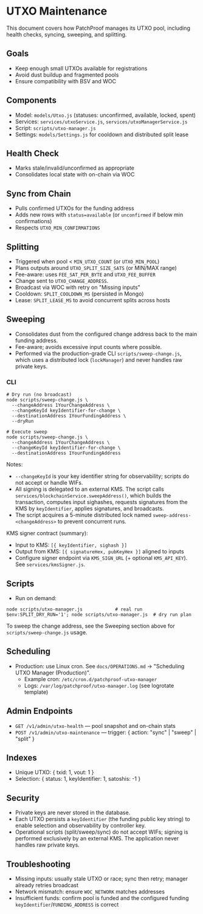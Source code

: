 # UTXO Maintenance

This document covers how PatchProof manages its UTXO pool, including health checks, syncing, sweeping, and splitting.

## Goals
- Keep enough small UTXOs available for registrations
- Avoid dust buildup and fragmented pools
- Ensure compatibility with BSV and WOC

## Components
- Model: `models/Utxo.js` (statuses: unconfirmed, available, locked, spent)
- Services: `services/utxoService.js`, `services/utxoManagerService.js`
- Script: `scripts/utxo-manager.js`
- Settings: `models/Settings.js` for cooldown and distributed split lease

## Health Check
- Marks stale/invalid/unconfirmed as appropriate
- Consolidates local state with on-chain via WOC

## Sync from Chain
- Pulls confirmed UTXOs for the funding address
- Adds new rows with `status=available` (or `unconfirmed` if below min confirmations)
- Respects `UTXO_MIN_CONFIRMATIONS`

## Splitting
- Triggered when pool < `MIN_UTXO_COUNT` (or `UTXO_MIN_POOL`)
- Plans outputs around `UTXO_SPLIT_SIZE_SATS` (or MIN/MAX range)
- Fee-aware: uses `FEE_SAT_PER_BYTE` and `UTXO_FEE_BUFFER`
- Change sent to `UTXO_CHANGE_ADDRESS`.
- Broadcast via WOC with retry on "Missing inputs"
- Cooldown: `SPLIT_COOLDOWN_MS` (persisted in Mongo)
- Lease: `SPLIT_LEASE_MS` to avoid concurrent splits across hosts

## Sweeping
- Consolidates dust from the configured change address back to the main funding address.
- Fee-aware; avoids excessive input counts where possible.
- Performed via the production-grade CLI `scripts/sweep-change.js`, which uses a distributed lock (`lockManager`) and never handles raw private keys.

### CLI

```
# Dry run (no broadcast)
node scripts/sweep-change.js \
  --changeAddress 1YourChangeAddress \
  --changeKeyId keyIdentifier-for-change \
  --destinationAddress 1YourFundingAddress \
  --dryRun

# Execute sweep
node scripts/sweep-change.js \
  --changeAddress 1YourChangeAddress \
  --changeKeyId keyIdentifier-for-change \
  --destinationAddress 1YourFundingAddress
```

Notes:
- `--changeKeyId` is your key identifier string for observability; scripts do not accept or handle WIFs.
- All signing is delegated to an external KMS. The script calls `services/blockchainService.sweepAddress()`, which builds the transaction, computes input sighashes, requests signatures from the KMS by `keyIdentifier`, applies signatures, and broadcasts.
- The script acquires a 5-minute distributed lock named `sweep-address-<changeAddress>` to prevent concurrent runs.

KMS signer contract (summary):
- Input to KMS: `[{ keyIdentifier, sighash }]`
- Output from KMS: `[{ signatureHex, pubKeyHex }]` aligned to inputs
- Configure signer endpoint via `KMS_SIGN_URL` (+ optional `KMS_API_KEY`). See `services/kmsSigner.js`.

## Scripts
- Run on demand:
```
node scripts/utxo-manager.js            # real run
$env:SPLIT_DRY_RUN='1'; node scripts/utxo-manager.js  # dry run plan
```

To sweep the change address, see the Sweeping section above for `scripts/sweep-change.js` usage.

## Scheduling
- Production: use Linux cron. See `docs/OPERATIONS.md` → "Scheduling UTXO Manager (Production)".
  - Example cron: `/etc/cron.d/patchproof-utxo-manager`
  - Logs: `/var/log/patchproof/utxo-manager.log` (see logrotate template)

## Admin Endpoints
- `GET /v1/admin/utxo-health` — pool snapshot and on-chain stats
- `POST /v1/admin/utxo-maintenance` — trigger: { action: "sync" | "sweep" | "split" }

## Indexes
- Unique UTXO: { txid: 1, vout: 1 }
- Selection: { status: 1, keyIdentifier: 1, satoshis: -1 }

## Security
- Private keys are never stored in the database.
- Each UTXO persists a `keyIdentifier` (the funding public key string) to enable selection and observability by controller key.
- Operational scripts (split/sweep/sync) do not accept WIFs; signing is performed exclusively by an external KMS. The application never handles raw private keys.

## Troubleshooting
- Missing inputs: usually stale UTXO or race; sync then retry; manager already retries broadcast
- Network mismatch: ensure `WOC_NETWORK` matches addresses
- Insufficient funds: confirm pool is funded and the configured funding `keyIdentifier`/`FUNDING_ADDRESS` is correct
